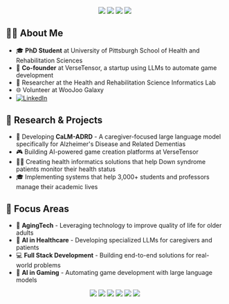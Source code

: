 <p align="center">
  <img src="https://img.shields.io/badge/Web_Development-20232A?style=for-the-badge&logo=react&logoColor=61DAFB" />
  <img src="https://img.shields.io/badge/AI_Research-FF4154?style=for-the-badge&logo=tensorflow&logoColor=white" />
  <img src="https://img.shields.io/badge/Health_Informatics-00AEFF?style=for-the-badge&logo=python&logoColor=white" />
  <img src="https://img.shields.io/badge/AgingTech-4285F4?style=for-the-badge&logo=google-scholar&logoColor=white" />

  <!-- Add other social links as needed -->
</p>
</p>

## 👨‍💻 About Me   
- 🎓 **PhD Student** at University of Pittsburgh School of Health and Rehabilitation Sciences
- 🚀 **Co-founder** at VerseTensor, a startup using LLMs to automate game development
- 🏥 Researcher at the Health and Rehabilitation Science Informatics Lab
- 🌐 Volunteer at WooJoo Galaxy
- <a href="https://linkedin.com/in/your-linkedin" target="blank">
    <img align="center" src="https://img.shields.io/badge/LinkedIn-0077B5?style=for-the-badge&logo=linkedin&logoColor=white" alt="LinkedIn"/>
</a>

## 🔬 Research & Projects

- 🧠 Developing **CaLM-ADRD** - A caregiver-focused large language model specifically for Alzheimer's Disease and Related Dementias
- 🎮 Building AI-powered game creation platforms at VerseTensor
- 👨‍⚕️ Creating health informatics solutions that help Down syndrome patients monitor their health status
- 🎓 Implementing systems that help 3,000+ students and professors manage their academic lives

## 🚀 Focus Areas

- 🧬 **AgingTech** - Leveraging technology to improve quality of life for older adults
- 🤖 **AI in Healthcare** - Developing specialized LLMs for caregivers and patients
- 💻 **Full Stack Development** - Building end-to-end solutions for real-world problems
- 🎲 **AI in Gaming** - Automating game development with large language models

<div align="center">
  <img src="https://img.shields.io/badge/Python-3776AB?style=for-the-badge&logo=python&logoColor=white" />
  <img src="https://img.shields.io/badge/JavaScript-F7DF1E?style=for-the-badge&logo=javascript&logoColor=black" />
  <img src="https://img.shields.io/badge/TypeScript-007ACC?style=for-the-badge&logo=typescript&logoColor=white" />
  <img src="https://img.shields.io/badge/React-20232A?style=for-the-badge&logo=react&logoColor=61DAFB" />
  <img src="https://img.shields.io/badge/TensorFlow-FF6F00?style=for-the-badge&logo=tensorflow&logoColor=white" />
  <img src="https://img.shields.io/badge/PyTorch-EE4C2C?style=for-the-badge&logo=pytorch&logoColor=white" />
</div>
